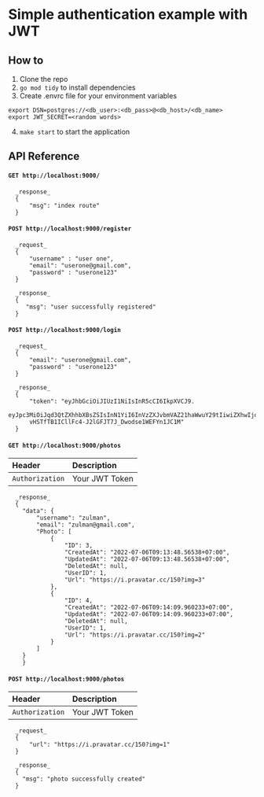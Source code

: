 # Simple authentication example with JWT

## How to
1. Clone the repo
2. `go mod tidy` to install dependencies
3. Create .envrc file for your environment variables
```
export DSN=postgres://<db_user>:<db_pass>@<db_host>/<db_name>
export JWT_SECRET=<random words>
```
4. `make start` to start the application


## API Reference

####  `GET http://localhost:9000/`

```http
  _response_
  {
      "msg": "index route"
  }
```

#### `POST http://localhost:9000/register`

```http
  _request_
  {
      "username" : "user one",
      "email": "userone@gmail.com",
      "password" : "userone123"
  }

  _response_
  {
     "msg": "user successfully registered"
  }
```

#### `POST http://localhost:9000/login`

```http
  _request_
  {
      "email": "userone@gmail.com",
      "password" : "userone123"
  }

  _response_
  {
      "token": "eyJhbGciOiJIUzI1NiIsInR5cCI6IkpXVCJ9.
      eyJpc3MiOiJqd3QtZXhhbXBsZSIsInN1YiI6InVzZXJvbmVAZ21haWwuY29tIiwiZXhwIjoxNjU2OTQ3MTUyLCJpYXQiOjE2NTY5NDM1NTJ9.
      vHSTfTB1ICllFc4-J2lGFJT7J_Dwodse1WEFYn1JC1M"
  }
```

#### `GET http://localhost:9000/photos`

| Header             | Description    |
|:-------------------|:---------------|
| `Authorization`    | Your JWT Token |

```http
  _response_
  {
    "data": {
        "username": "zulman",
        "email": "zulman@gmail.com",
        "Photo": [
            {
                "ID": 3,
                "CreatedAt": "2022-07-06T09:13:48.56538+07:00",
                "UpdatedAt": "2022-07-06T09:13:48.56538+07:00",
                "DeletedAt": null,
                "UserID": 1,
                "Url": "https://i.pravatar.cc/150?img=3"
            },
            {
                "ID": 4,
                "CreatedAt": "2022-07-06T09:14:09.960233+07:00",
                "UpdatedAt": "2022-07-06T09:14:09.960233+07:00",
                "DeletedAt": null,
                "UserID": 1,
                "Url": "https://i.pravatar.cc/150?img=2"
            }
        ]
    }
    }
```

#### `POST http://localhost:9000/photos`

| Header             | Description    |
|:-------------------|:---------------|
| `Authorization`    | Your JWT Token |

```http
  _request_
  {
      "url": "https://i.pravatar.cc/150?img=1"
  }
  
  _response_
  {
    "msg": "photo successfully created"
  }
```